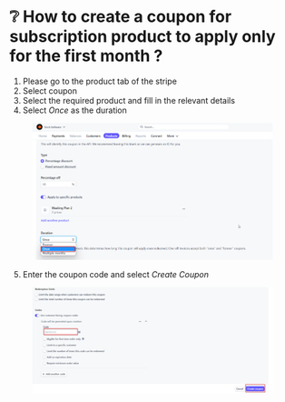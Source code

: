 # ❔ How to create a coupon for subscription product to apply only for the first month ?

1. Please go to the product tab of the stripe
2. Select coupon
3. Select the required product and fill in the relevant details
4. Select _Once_ as the duration

<figure><img src="../.gitbook/assets/2023-03-03 11_51_46-Dashboard – Torch Software – Stripe.png" alt=""><figcaption></figcaption></figure>

5. Enter the coupon code and select _Create Coupon_

<figure><img src="../.gitbook/assets/2023-04-28 11_59_47-Dashboard – Torch Software – Stripe.png" alt=""><figcaption></figcaption></figure>
